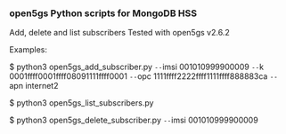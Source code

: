 ### open5gs Python scripts for MongoDB HSS

Add, delete and list subscribers
Tested with open5gs v2.6.2

Examples:

$ python3 open5gs_add_subscriber.py  `--`imsi 001010999900009 `--`k 0001ffff0001ffff08091111ffff0001 `--`opc 1111ffff2222ffff1111ffff888883ca `--`apn internet2

$ python3 open5gs_list_subscribers.py

$ python3 open5gs_delete_subscriber.py  `--`imsi 001010999900009